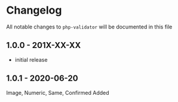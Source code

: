 # Changelog

All notable changes to `php-validator` will be documented in this file

## 1.0.0 - 201X-XX-XX

- initial release

## 1.0.1 - 2020-06-20

Image, Numeric, Same, Confirmed Added
